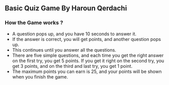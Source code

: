 ## Basic Quiz Game By Haroun Qerdachi

### How the Game works ?
- A question pops up, and you have 10 seconds to answer it.
- If the answer is correct, you will get points, and another question pops up.
- This continues until you answer all the questions.
- There are five simple questions, and each time you get the right answer on the first try, you get 5 points. If you get it right on the second try, you get 3 points, and on the third and last try, you get 1 point.
- The maximum points you can earn is 25, and your points will be shown when you finish the game.

